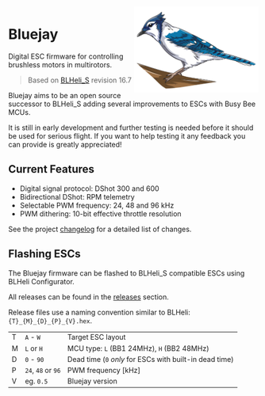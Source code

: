 <img align="right" src="bluejay.svg" alt="Bluejay" width="250">

# Bluejay
Digital ESC firmware for controlling brushless motors in multirotors.

> Based on [BLHeli_S](https://github.com/bitdump/BLHeli) revision 16.7

Bluejay aims to be an open source successor to BLHeli_S adding several improvements to ESCs with Busy Bee MCUs.

It is still in early development and further testing is needed before it should be used for serious flight.
If you want to help testing it any feedback you can provide is greatly appreciated!

## Current Features

- Digital signal protocol: DShot 300 and 600
- Bidirectional DShot: RPM telemetry
- Selectable PWM frequency: 24, 48 and 96 kHz
- PWM dithering: 10-bit effective throttle resolution

See the project [changelog](CHANGELOG.md) for a detailed list of changes.

## Flashing ESCs
The Bluejay firmware can be flashed to BLHeli_S compatible ESCs using BLHeli Configurator.

All releases can be found in the [releases](https://github.com/mathiasvr/bluejay/releases) section.

Release files use a naming convention similar to BLHeli: `{T}_{M}_{D}_{P}_{V}.hex`.

|   |                    |                                                       |
|---|--------------------|-------------------------------------------------------|
| T | `A` - `W`          | Target ESC layout                                     |
| M | `L` or `H`         | MCU type: `L` (BB1 24MHz), `H` (BB2 48MHz)            |
| D | `0` - `90`         | Dead time (`0` *only* for ESCs with built-in dead time) |
| P | `24`, `48` or `96` | PWM frequency [kHz]                                   |
| V | eg. `0.5`        | Bluejay version                                       |
